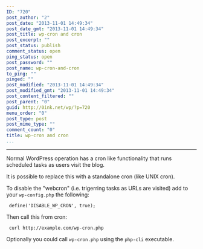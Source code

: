 ```yaml
---
ID: "720"
post_author: "2"
post_date: "2013-11-01 14:49:34"
post_date_gmt: "2013-11-01 14:49:34"
post_title: wp-cron and cron
post_excerpt: ""
post_status: publish
comment_status: open
ping_status: open
post_password: ""
post_name: wp-cron-and-cron
to_ping: ""
pinged: ""
post_modified: "2013-11-01 14:49:34"
post_modified_gmt: "2013-11-01 14:49:34"
post_content_filtered: ""
post_parent: "0"
guid: http://0ink.net/wp/?p=720
menu_order: "0"
post_type: post
post_mime_type: ""
comment_count: "0"
title: wp-cron and cron
...
```

---

Normal WordPress operation has a cron like functionality that runs scheduled tasks as users visit the blog.

It is possible to replace this with a standalone cron (like UNIX cron).

To disable the "webcron" (i.e. trigerring tasks as URLs are visited) add to your <code>wp-config.php</code> the following:

<pre><code> define('DISABLE_WP_CRON', true);
</code></pre>

Then call this from cron:

<pre><code> curl http://example.com/wp-cron.php
</code></pre>

Optionally you could call <code>wp-cron.php</code> using the <code>php-cli</code> executable.

